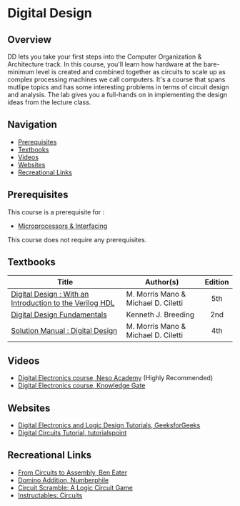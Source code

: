 
# Digital Design

## Overview
DD lets you take your first steps into the Computer Organization & Architecture track. In this course, you'll learn how hardware at the bare-minimum level is created and combined together as circuits to scale up as complex processing machines we call computers. It's a course that spans mutlipe topics and has some interesting problems in terms of circuit design and analysis. The lab gives you  a full-hands on in implementing the design ideas from the lecture class.

## Navigation

*   [Prerequisites](#prerequisites)
*   [Textbooks](#textbooks)
*   [Videos](#videos)
*   [Websites](#websites)
*   [Recreational Links](#recreational-links)

## Prerequisites

This course is a prerequisite for : 
* [Microprocessors & Interfacing](../CSF241)

This course does not require any prerequisites. 

## Textbooks

| Title | Author(s) | Edition |
| -------------|-------------|:-----:|
| [Digital Design : With an Introduction to the Verilog HDL](https://drive.google.com/file/d/1DU2IqPak8OQXcGVe_Rok_zAkXQaQtnLh/view?usp=sharing) | M. Morris Mano & Michael D. Ciletti | 5th
| [Digital Design Fundamentals](https://drive.google.com/file/d/1vE8UbJrPBTZSYmpHfcmOAT183PF965Ex/view?usp=sharing) | Kenneth J. Breeding | 2nd
| [Solution Manual : Digital Design](https://drive.google.com/file/d/1tIFa6HXd8mNUydK5cjO8BJk_WdnQMfMq/view?usp=sharing)| M. Morris Mano & Michael D. Ciletti | 4th

## Videos

* [Digital Electronics course, Neso Academy](https://www.youtube.com/watch?v=M0mx8S05v60&list=PLBlnK6fEyqRjMH3mWf6kwqiTbT798eAOm) (Highly Recommended)
* [Digital Electronics course, Knowledge Gate](https://www.youtube.com/playlist?list=PLmXKhU9FNesSfX1PVt4VGm-wbIKfemUWK)

## Websites

* [Digital Electronics and Logic Design Tutorials, GeeksforGeeks](https://www.geeksforgeeks.org/digital-electronics-logic-design-tutorials/)
* [Digital Circuits Tutorial, tutorialspoint](https://www.tutorialspoint.com/digital_circuits/)

## Recreational Links
* [From Circuits to Assembly, Ben Eater](https://www.youtube.com/channel/UCS0N5baNlQWJCUrhCEo8WlA)
* [Domino Addition, Numberphile](https://www.youtube.com/watch?v=lNuPy-r1GuQ)
* [Circuit Scramble: A Logic Circuit Game](https://play.google.com/store/apps/details?id=com.Suborbital.CircuitScramble)
* [Instructables: Circuits](https://www.instructables.com/circuits/)